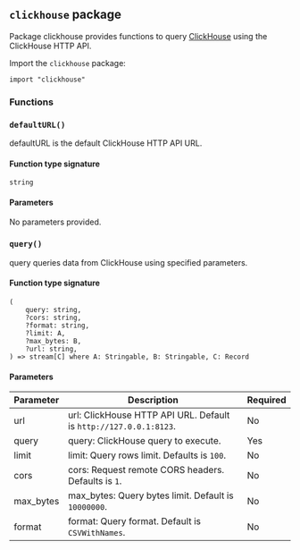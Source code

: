 ## `clickhouse` package

Package clickhouse provides functions to query [ClickHouse](https://clickhouse.com/) using the ClickHouse HTTP API.

Import the `clickhouse` package:

```flux
import "clickhouse"
```

### Functions

### `defaultURL()`

defaultURL is the default ClickHouse HTTP API URL.

#### Function type signature

```flux
string
```

#### Parameters

No parameters provided.

### `query()`

query queries data from ClickHouse using specified parameters.

#### Function type signature

```flux
(
    query: string,
    ?cors: string,
    ?format: string,
    ?limit: A,
    ?max_bytes: B,
    ?url: string,
) => stream[C] where A: Stringable, B: Stringable, C: Record
```

#### Parameters

| Parameter | Description | Required |
| --- | --- | --- |
| url | url: ClickHouse HTTP API URL. Default is `http://127.0.0.1:8123`. | No |
| query | query: ClickHouse query to execute. | Yes |
| limit | limit: Query rows limit. Defaults is `100`. | No |
| cors | cors: Request remote CORS headers. Defaults is `1`. | No |
| max_bytes | max_bytes: Query bytes limit. Default is `10000000`. | No |
| format | format: Query format. Default is `CSVWithNames`. | No |
